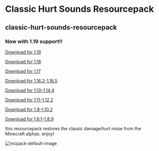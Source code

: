
# Classic Hurt Sounds Resourcepack
## classic-hurt-sounds-resourcepack
### Now with 1.19 support!!

[Download for 1.19](https://github.com/ddomino007/classic-hurt-sounds-resourcepack/releases/download/latest/ClassicHurtSounds-1-19.zip)

[Download for 1.18](https://github.com/ddomino007/classic-hurt-sounds-resourcepack/releases/download/latest/ClassicHurtSounds-1-18.zip)

[Download for 1.17](https://github.com/ddomino007/classic-hurt-sounds-resourcepack/releases/download/latest/ClassicHurtSounds-1-17.zip)

[Download for 1.16.2-1.16.5](https://github.com/ddomino007/classic-hurt-sounds-resourcepack/releases/download/latest/ClassicHurtSounds-1-16-2.zip)

[Download for 1.13–1.14.4](https://github.com/ddomino007/classic-hurt-sounds-resourcepack/releases/download/latest/ClassicHurtSounds-1-13.zip)

[Download for 1.11–1.12.2](https://github.com/ddomino007/classic-hurt-sounds-resourcepack/releases/download/latest/ClassicHurtSounds-1-11.zip)

[Download for 1.9–1.10.2](https://github.com/ddomino007/classic-hurt-sounds-resourcepack/releases/download/latest/ClassicHurtSounds-1-9.zip)

[Download for 1.6.1–1.8.9](https://github.com/ddomino007/classic-hurt-sounds-resourcepack/releases/download/latest/ClassicHurtSounds-1-6-1.zip)

this resourcepack restores the classic damage/hurt noise from the Minecraft alphas.
enjoy!

![mcpack-default-image](https://raw.githubusercontent.com/ddomino007/classic-hurt-sounds-resourcepack/main/mcpack-default.png)
